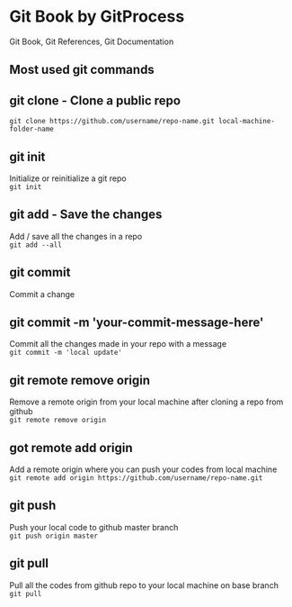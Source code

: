 # Git Book by GitProcess
Git Book, Git References, Git Documentation

## Most used git commands

## git clone - Clone a public repo
`git clone https://github.com/username/repo-name.git local-machine-folder-name`

## git init
Initialize or reinitialize a git repo <br/>
`git init`

## git add - Save the changes
Add / save all the changes in a repo <br/>
`git add --all`

## git commit
Commit a change

## git commit -m 'your-commit-message-here'
Commit all the changes made in your repo with a message <br/>
`git commit -m 'local update'`

## git remote remove origin
Remove a remote origin from your local machine after cloning a repo from github <br/>
`git remote remove origin`

## got remote add origin 
Add a remote origin where you can push your codes from local machine <br/>
`git remote add origin https://github.com/username/repo-name.git`

## git push
Push your local code to github master branch <br/>
`git push origin master`

## git pull
Pull all the codes from github repo to your local machine on base branch <br/>
`git pull`
